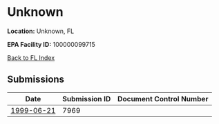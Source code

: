 # Unknown

**Location:** Unknown, FL

**EPA Facility ID:** 100000099715

[Back to FL Index](../../index.md)

## Submissions

| Date | Submission ID | Document Control Number |
|------|--------------|-------------------------|
| [1999-06-21](submissions/7969.md) | 7969 |  |
